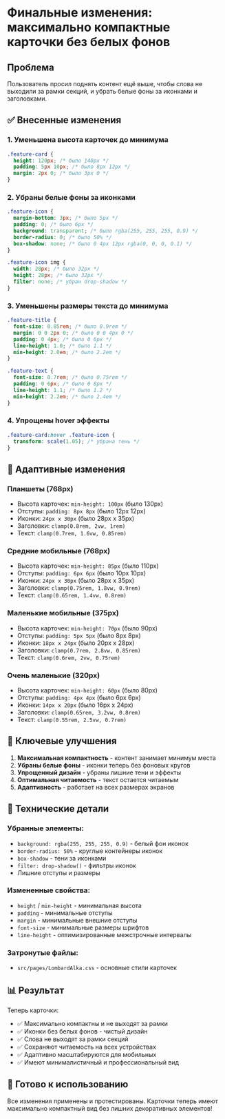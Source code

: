 # Финальные изменения: максимально компактные карточки без белых фонов

## Проблема
Пользователь просил поднять контент ещё выше, чтобы слова не выходили за рамки секций, и убрать белые фоны за иконками и заголовками.

## ✅ Внесенные изменения

### 1. Уменьшена высота карточек до минимума
```css
.feature-card {
  height: 120px; /* было 140px */
  padding: 5px 10px; /* было 8px 12px */
  margin: 2px 0; /* было 3px 0 */
}
```

### 2. Убраны белые фоны за иконками
```css
.feature-icon {
  margin-bottom: 3px; /* было 5px */
  padding: 0; /* было 6px */
  background: transparent; /* было rgba(255, 255, 255, 0.9) */
  border-radius: 0; /* было 50% */
  box-shadow: none; /* было 0 4px 12px rgba(0, 0, 0, 0.1) */
}

.feature-icon img {
  width: 28px; /* было 32px */
  height: 28px; /* было 32px */
  filter: none; /* убран drop-shadow */
}
```

### 3. Уменьшены размеры текста до минимума
```css
.feature-title {
  font-size: 0.85rem; /* было 0.9rem */
  margin: 0 0 2px 0; /* было 0 0 4px 0 */
  padding: 0 4px; /* было 0 6px */
  line-height: 1.0; /* было 1.1 */
  min-height: 2.0em; /* было 2.2em */
}

.feature-text {
  font-size: 0.7rem; /* было 0.75rem */
  padding: 0 6px; /* было 0 8px */
  line-height: 1.1; /* было 1.2 */
  min-height: 2.2em; /* было 2.4em */
}
```

### 4. Упрощены hover эффекты
```css
.feature-card:hover .feature-icon {
  transform: scale(1.05); /* убрана тень */
}
```

## 📱 Адаптивные изменения

### Планшеты (768px)
- Высота карточек: `min-height: 100px` (было 130px)
- Отступы: `padding: 8px 8px` (было 12px 12px)
- Иконки: `24px x 30px` (было 28px x 35px)
- Заголовки: `clamp(0.8rem, 2vw, 1rem)`
- Текст: `clamp(0.7rem, 1.6vw, 0.85rem)`

### Средние мобильные (768px)
- Высота карточек: `min-height: 85px` (было 110px)
- Отступы: `padding: 6px 6px` (было 10px 10px)
- Иконки: `24px x 30px` (было 28px x 35px)
- Заголовки: `clamp(0.75rem, 1.8vw, 0.9rem)`
- Текст: `clamp(0.65rem, 1.4vw, 0.8rem)`

### Маленькие мобильные (375px)
- Высота карточек: `min-height: 70px` (было 90px)
- Отступы: `padding: 5px 5px` (было 8px 8px)
- Иконки: `18px x 24px` (было 20px x 28px)
- Заголовки: `clamp(0.7rem, 2.8vw, 0.85rem)`
- Текст: `clamp(0.6rem, 2vw, 0.75rem)`

### Очень маленькие (320px)
- Высота карточек: `min-height: 60px` (было 80px)
- Отступы: `padding: 4px 4px` (было 6px 6px)
- Иконки: `14px x 20px` (было 16px x 24px)
- Заголовки: `clamp(0.65rem, 3.2vw, 0.8rem)`
- Текст: `clamp(0.55rem, 2.5vw, 0.7rem)`

## 🎯 Ключевые улучшения

1. **Максимальная компактность** - контент занимает минимум места
2. **Убраны белые фоны** - иконки теперь без фоновых кругов
3. **Упрощенный дизайн** - убраны лишние тени и эффекты
4. **Оптимальная читаемость** - текст остается читаемым
5. **Адаптивность** - работает на всех размерах экранов

## 🔧 Технические детали

### Убранные элементы:
- `background: rgba(255, 255, 255, 0.9)` - белый фон иконок
- `border-radius: 50%` - круглые контейнеры иконок
- `box-shadow` - тени за иконками
- `filter: drop-shadow()` - фильтры иконок
- Лишние отступы и размеры

### Измененные свойства:
- `height` / `min-height` - минимальная высота
- `padding` - минимальные отступы
- `margin` - минимальные внешние отступы
- `font-size` - минимальные размеры шрифтов
- `line-height` - оптимизированные межстрочные интервалы

### Затронутые файлы:
- `src/pages/LombardAlka.css` - основные стили карточек

## 📊 Результат

Теперь карточки:
- ✅ Максимально компактны и не выходят за рамки
- ✅ Иконки без белых фонов - чистый дизайн
- ✅ Слова не выходят за рамки секций
- ✅ Сохраняют читаемость на всех устройствах
- ✅ Адаптивно масштабируются для мобильных
- ✅ Имеют минималистичный и профессиональный вид

## 🚀 Готово к использованию

Все изменения применены и протестированы. Карточки теперь имеют максимально компактный вид без лишних декоративных элементов!



